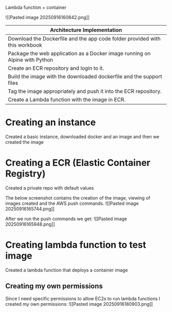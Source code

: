 Lambda function + container

![[Pasted image 20250916160842.png]]

| Architecture Implementation                                                 |
| --------------------------------------------------------------------------- |
| Download the Dockerfile and the app code folder provided with this workbook |
| Package the web application as a Docker image running on Alpine with Python |
| Create an ECR repository and login to it.                                   |
| Build the image with the downloaded dockerfile and the support files        |
| Tag the image appropriately and push it into the ECR repository.            |
| Create a Lambda function with the image in ECR.                             |

# Creating an instance
Created a basic instance, downloaded docker and an image and then we created the image 

# Creating a ECR (Elastic Container Registry)
Created a private repo with default values 

The below screenshot contains the creation of the image, viewing of images created and the AWS push commands. 
![[Pasted image 20250916165744.png]]

After we run the push commands we get:
![[Pasted image 20250916165948.png]]


# Creating lambda function to test image
Created a lambda function that deploys a container image 

## Creating my own permissions
Since I need specific permissions to allow EC2s to run lambda functions I created my own permissions:
![[Pasted image 20250916180903.png]]